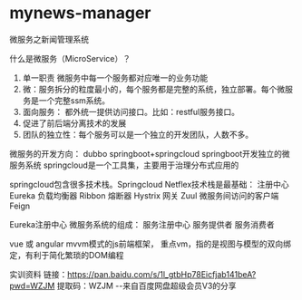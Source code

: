# mynews-manager
微服务之新闻管理系统

什么是微服务（MicroService）？
1.  单一职责   微服务中每一个服务都对应唯一的业务功能
2.  微：服务拆分的粒度最小的，每个服务都是完整的系统，独立部署。每个微服务是一个完整ssm系统。
3.  面向服务： 都外统一提供访问接口。比如：restful服务接口。
4. 促进了前后端分离技术的发展
6. 团队的独立性：每个服务可以是一个独立的开发团队，人数不多。

微服务的开发方向：
dubbo
springboot+springcloud
springboot开发独立的微服务系统
springcloud是一个工具集，主要用于治理分布式应用的

springcloud包含很多技术栈。Springcloud Netflex技术栈是最基础：
注册中心   Eureka
负载均衡器   Ribbon
熔断器        Hystrix
网关            Zuul
微服务间访问的客户端   Feign

Eureka注册中心
微服务系统的组成：
服务注册中心
服务提供者
服务消费者


vue  或  angular  mvvm模式的js前端框架， 重点vm，指的是视图与模型的双向绑定，有利于简化繁琐的DOM编程

实训资料
链接：https://pan.baidu.com/s/1l_gtbHp78Eicfjab141beA?pwd=WZJM 
提取码：WZJM 
--来自百度网盘超级会员V3的分享
